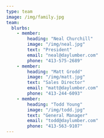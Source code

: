 ```yaml
---
type: team
image: /img/family.jpg
team:
  blurbs:
    - member:
        heading: "Neal Churchill"
        image: "/img/neal.jpg"
        text: "President"
        email: "neal@daylumber.com"
        phone: "413-575-2689"
    - member:
        heading: "Matt Grodd"
        image: "/img/matt.jpg"
        text: "Sales Director"
        email: "matt@daylumber.com"
        phone: "413-244-6093"
    - member:
        heading: "Todd Young"
        image: "/img/todd.jpg"
        text: "General Manager"
        email: "todd@daylumber.com"
        phone: "413-563-9107"
---
```

